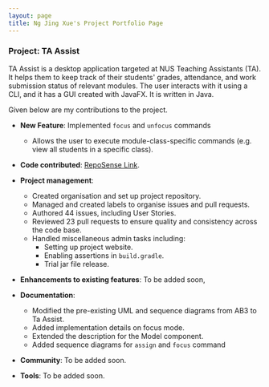 ```yaml
---
layout: page
title: Ng Jing Xue's Project Portfolio Page
---
```


### Project: TA Assist

TA Assist is a desktop application targeted at NUS Teaching Assistants (TA). It helps them to keep track of their students' grades, attendance, and work submission status of relevant modules.
The user interacts with it using a CLI, and it has a GUI created with JavaFX. It is written in Java.

Given below are my contributions to the project.

* **New Feature**: Implemented `focus` and `unfocus` commands
  * Allows the user to execute module-class-specific commands (e.g. view all students in a specific class).

* **Code contributed**: [RepoSense Link](https://nus-cs2103-ay2223s1.github.io/tp-dashboard/?search=njxue&breakdown=true).

* **Project management**:
  * Created organisation and set up project repository.
  * Managed and created labels to organise issues and pull requests.
  * Authored 44 issues, including User Stories.
  * Reviewed 23 pull requests to ensure quality and consistency across the code base.
  * Handled miscellaneous admin tasks including:
    * Setting up project website.
    * Enabling assertions in `build.gradle`.
    * Trial jar file release.

* **Enhancements to existing features**: To be added soon,

* **Documentation**:
  * Modified the pre-existing UML and sequence diagrams from AB3 to Ta Assist.
  * Added implementation details on focus mode.
  * Extended the description for the Model component.
  * Added sequence diagrams for `assign` and `focus` command

* **Community**: To be added soon.

* **Tools**: To be added soon.
